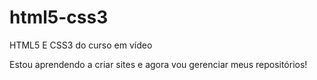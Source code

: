 # html5-css3
 HTML5 E CSS3 do curso em vídeo

 Estou aprendendo a criar sites e agora vou gerenciar meus repositórios! 
